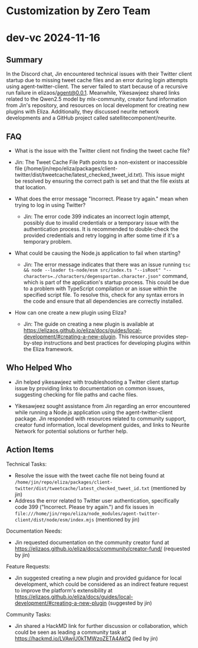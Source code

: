 # Customization by Zero Team

# dev-vc 2024-11-16

## Summary

In the Discord chat, Jin encountered technical issues with their Twitter client startup due to missing tweet cache files and an error during login attempts using agent-twitter-client. The server failed to start because of a recursive run failure in elizaos/agent@0.0.1. Meanwhile, Yikesawjeez shared links related to the Qwen2.5 model by mlx-community, creator fund information from Jin's repository, and resources on local development for creating new plugins with Eliza. Additionally, they discussed neurite network developments and a GitHub project called satellitecomponent/neurite.

## FAQ

- What is the issue with the Twitter client not finding the tweet cache file?
- Jin: The Tweet Cache File Path points to a non-existent or inaccessible file (/home/jin/repo/eliza/packages/client-twitter/dist/tweetcache/latest_checked_tweet_id.txt). This issue might be resolved by ensuring the correct path is set and that the file exists at that location.

- What does the error message "Incorrect. Please try again." mean when trying to log in using Twitter?

    - Jin: The error code 399 indicates an incorrect login attempt, possibly due to invalid credentials or a temporary issue with the authentication process. It is recommended to double-check the provided credentials and retry logging in after some time if it's a temporary problem.

- What could be causing the Node.js application to fail when starting?

    - Jin: The error message indicates that there was an issue running `tsc && node --loader ts-node/esm src/index.ts "--isRoot" "--characters=./characters/degenspartan.character.json"` command, which is part of the application's startup process. This could be due to a problem with TypeScript compilation or an issue within the specified script file. To resolve this, check for any syntax errors in the code and ensure that all dependencies are correctly installed.

- How can one create a new plugin using Eliza?
    - Jin: The guide on creating a new plugin is available at https://elizaos.github.io/eliza/docs/guides/local-development/#creating-a-new-plugin. This resource provides step-by-step instructions and best practices for developing plugins within the Eliza framework.

## Who Helped Who

- Jin helped yikesawjeez with troubleshooting a Twitter client startup issue by providing links to documentation on common issues, suggesting checking for file paths and cache files.

- Yikesawjeez sought assistance from Jin regarding an error encountered while running a Node.js application using the agent-twitter-client package. Jin responded with resources related to community support, creator fund information, local development guides, and links to Neurite Network for potential solutions or further help.

## Action Items

Technical Tasks:

- Resolve the issue with the tweet cache file not being found at `/home/jin/repo/eliza/packages/client-twitter/dist/tweetcache/latest_checked_tweet_id.txt` (mentioned by jin)
- Address the error related to Twitter user authentication, specifically code 399 ("Incorrect. Please try again.") and fix issues in `file:///home/jin/repo/eliza/node_modules/agent-twitter-client/dist/node/esm/index.mjs` (mentioned by jin)

Documentation Needs:

- Jin requested documentation on the community creator fund at https://elizaos.github.io/eliza/docs/community/creator-fund/ (requested by jin)

Feature Requests:

- Jin suggested creating a new plugin and provided guidance for local development, which could be considered as an indirect feature request to improve the platform's extensibility at https://elizaos.github.io/eliza/docs/guides/local-development/#creating-a-new-plugin (suggested by jin)

Community Tasks:

- Jin shared a HackMD link for further discussion or collaboration, which could be seen as leading a community task at https://hackmd.io/LVAwiU0kTMWzoZETA4AkfQ (led by jin)
